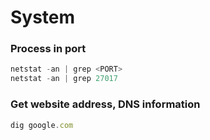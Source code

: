 # System

### Process in port

```js
netstat -an | grep <PORT>
netstat -an | grep 27017
```

### Get website address, DNS information

```js
dig google.com
```
